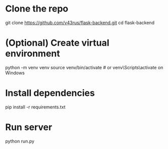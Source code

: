 # Clone the repo
git clone https://github.com/v43rus/flask-backend.git
cd flask-backend

# (Optional) Create virtual environment
python -m venv venv
source venv/bin/activate  # or venv\Scripts\activate on Windows

# Install dependencies
pip install -r requirements.txt

# Run server
python run.py
